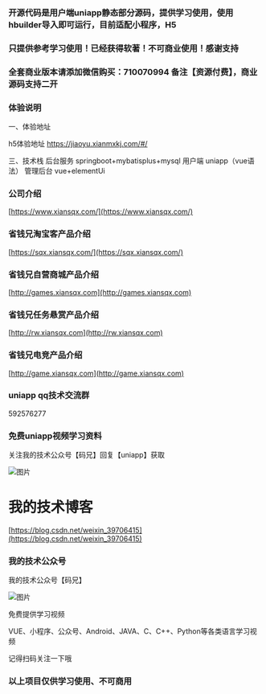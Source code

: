 ### 开源代码是用户端uniapp静态部分源码，提供学习使用，使用hbuilder导入即可运行，目前适配小程序，H5
### 只提供参考学习使用！已经获得软著！不可商业使用！感谢支持
### 全套商业版本请添加微信购买：710070994 备注【资源付费】，商业源码支持二开
### 体验说明
一、体验地址h5体验地址 https://jiaoyu.xianmxkj.com/#/

三、技术栈
后台服务 springboot+mybatisplus+mysql
用户端 uniapp（vue语法）
管理后台 vue+elementUi

### 公司介绍
[https://www.xiansqx.com/](https://www.xiansqx.com/)

### 省钱兄淘宝客产品介绍
[https://sqx.xiansqx.com/](https://sqx.xiansqx.com/)

### 省钱兄自营商城产品介绍
[http://games.xiansqx.com](http://games.xiansqx.com)

### 省钱兄任务悬赏产品介绍
[http://rw.xiansqx.com](http://rw.xiansqx.com)

### 省钱兄电竞产品介绍
[http://game.xiansqx.com](http://game.xiansqx.com)

### uniapp qq技术交流群
592576277

### 免费uniapp视频学习资料

关注我的技术公众号【码兄】回复【uniapp】获取 

![图片](https://tk.gomyorder.cn/qrs.jpg)


# 我的技术博客

[https://blog.csdn.net/weixin_39706415](https://blog.csdn.net/weixin_39706415)


### 我的技术公众号

我的技术公众号【码兄】

![图片](https://tk.gomyorder.cn/qrs.jpg)

免费提供学习视频

VUE、小程序、公众号、Android、JAVA、C、C++、Python等各类语言学习视频

记得扫码关注一下哦

### 以上项目仅供学习使用、不可商用



